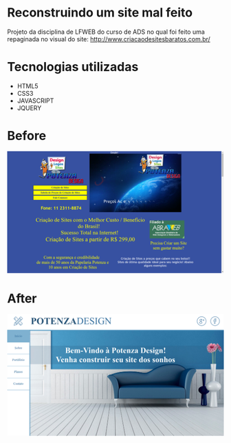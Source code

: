 # Reconstruindo um site mal feito
Projeto da disciplina de LFWEB do curso de ADS no qual foi feito uma repaginada no visual do site: 
http://www.criacaodesitesbaratos.com.br/

# Tecnologias utilizadas
- HTML5
- CSS3
- JAVASCRIPT
- JQUERY

# Before
![alt tag](https://github.com/wensttay/PotenzaDesign/blob/master/before.png)

# After
![alt tag](https://github.com/wensttay/PotenzaDesign/blob/master/after.png)
